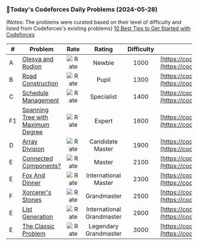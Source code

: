 ### 🌟Today's Codeforces Daily Problems (2024-05-28)
(Notes: The problems were curated based on their level of difficulty and listed from Codeforces's existing problems)
[10 Best Tips to Get Started with Codeforces](https://github.com/ika9810/Codeforces-Daily-Problems/blob/main/10%20Best%20Tips%20to%20Get%20Started%20with%20Codeforces.md)

| # | Problem | Rate| Rating | Difficulty | Contest |
|---| ----- | :--------: | :----------: | :----------: | ---------- |
|A|[Olesya and Rodion](https://codeforces.com/contest/584/problem/A)|![Rate](https://img.shields.io/badge/Newbie-1000-lightgrey)|Newbie|1000|[https://codeforces.com/contest/584](https://codeforces.com/contest/584)|
|B|[Road Construction](https://codeforces.com/contest/330/problem/B)|![Rate](https://img.shields.io/badge/Pupil-1300-brightgreen)|Pupil|1300|[https://codeforces.com/contest/330](https://codeforces.com/contest/330)|
|C|[Schedule Management](https://codeforces.com/contest/1701/problem/C)|![Rate](https://img.shields.io/badge/Specialist-1400-9cf)|Specialist|1400|[https://codeforces.com/contest/1701](https://codeforces.com/contest/1701)|
|F1|[Spanning Tree with Maximum Degree](https://codeforces.com/contest/1133/problem/F1)|![Rate](https://img.shields.io/badge/Expert-1600-blue)|Expert|1600|[https://codeforces.com/contest/1133](https://codeforces.com/contest/1133)|
|D|[Array Division](https://codeforces.com/contest/808/problem/D)|![Rate](https://img.shields.io/badge/Candidate%20Master-1900-blueviolet)|Candidate Master|1900|[https://codeforces.com/contest/808](https://codeforces.com/contest/808)|
|E|[Connected Components?](https://codeforces.com/contest/920/problem/E)|![Rate](https://img.shields.io/badge/Master-2100-orange)|Master|2100|[https://codeforces.com/contest/920](https://codeforces.com/contest/920)|
|E|[Fox And Dinner](https://codeforces.com/contest/510/problem/E)|![Rate](https://img.shields.io/badge/International%20Master-2300-orange)|International Master|2300|[https://codeforces.com/contest/510](https://codeforces.com/contest/510)|
|F|[Xorcerer's Stones](https://codeforces.com/contest/1779/problem/F)|![Rate](https://img.shields.io/badge/Grandmaster-2500-red)|Grandmaster|2500|[https://codeforces.com/contest/1779](https://codeforces.com/contest/1779)|
|E|[List Generation](https://codeforces.com/contest/1747/problem/E)|![Rate](https://img.shields.io/badge/International%20Grandmaster-2900-red)|International Grandmaster|2900|[https://codeforces.com/contest/1747](https://codeforces.com/contest/1747)|
|E|[The Classic Problem](https://codeforces.com/contest/464/problem/E)|![Rate](https://img.shields.io/badge/Legendary%20Grandmaster-3000-red)|Legendary Grandmaster|3000|[https://codeforces.com/contest/464](https://codeforces.com/contest/464)|
